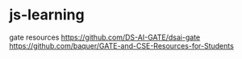 # js-learning

gate resources
 https://github.com/DS-AI-GATE/dsai-gate
 https://github.com/baquer/GATE-and-CSE-Resources-for-Students
